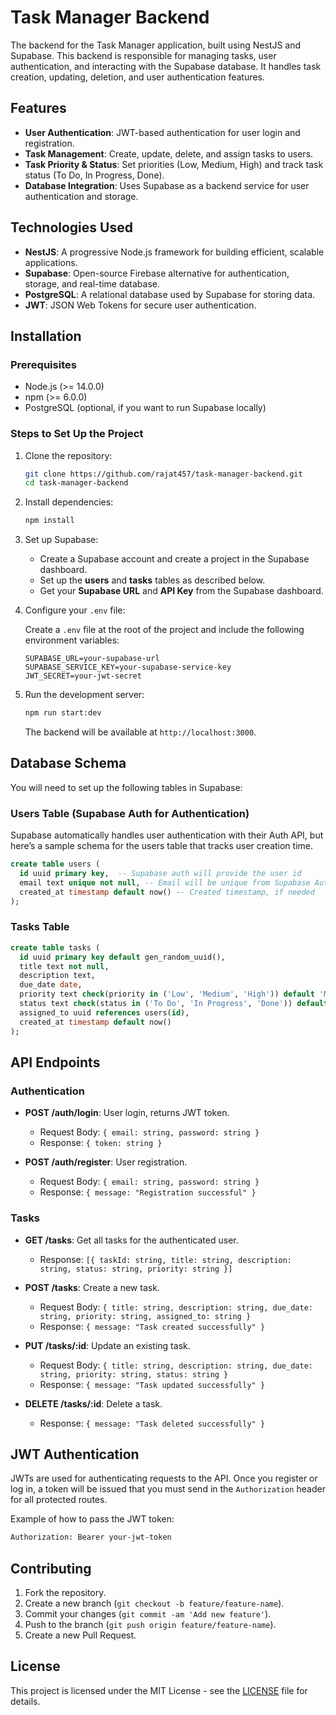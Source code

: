 
# Task Manager Backend

The backend for the Task Manager application, built using NestJS and Supabase. This backend is responsible for managing tasks, user authentication, and interacting with the Supabase database. It handles task creation, updating, deletion, and user authentication features.

## Features

- **User Authentication**: JWT-based authentication for user login and registration.
- **Task Management**: Create, update, delete, and assign tasks to users.
- **Task Priority & Status**: Set priorities (Low, Medium, High) and track task status (To Do, In Progress, Done).
- **Database Integration**: Uses Supabase as a backend service for user authentication and storage.

## Technologies Used

- **NestJS**: A progressive Node.js framework for building efficient, scalable applications.
- **Supabase**: Open-source Firebase alternative for authentication, storage, and real-time database.
- **PostgreSQL**: A relational database used by Supabase for storing data.
- **JWT**: JSON Web Tokens for secure user authentication.

## Installation

### Prerequisites

- Node.js (>= 14.0.0)
- npm (>= 6.0.0)
- PostgreSQL (optional, if you want to run Supabase locally)

### Steps to Set Up the Project

1. Clone the repository:

   ```bash
   git clone https://github.com/rajat457/task-manager-backend.git
   cd task-manager-backend
   ```

2. Install dependencies:

   ```bash
   npm install
   ```

3. Set up Supabase:

   - Create a Supabase account and create a project in the Supabase dashboard.
   - Set up the **users** and **tasks** tables as described below.
   - Get your **Supabase URL** and **API Key** from the Supabase dashboard.

4. Configure your `.env` file:

   Create a `.env` file at the root of the project and include the following environment variables:

   ```env
   SUPABASE_URL=your-supabase-url
   SUPABASE_SERVICE_KEY=your-supabase-service-key
   JWT_SECRET=your-jwt-secret
   ```

5. Run the development server:

   ```bash
   npm run start:dev
   ```

   The backend will be available at `http://localhost:3000`.

## Database Schema

You will need to set up the following tables in Supabase:

### Users Table (Supabase Auth for Authentication)

Supabase automatically handles user authentication with their Auth API, but here’s a sample schema for the users table that tracks user creation time.

```sql
create table users (
  id uuid primary key,  -- Supabase auth will provide the user id
  email text unique not null, -- Email will be unique from Supabase Auth
  created_at timestamp default now() -- Created timestamp, if needed
);
```

### Tasks Table

```sql
create table tasks (
  id uuid primary key default gen_random_uuid(),
  title text not null,
  description text,
  due_date date,
  priority text check(priority in ('Low', 'Medium', 'High')) default 'Medium',
  status text check(status in ('To Do', 'In Progress', 'Done')) default 'To Do',
  assigned_to uuid references users(id),
  created_at timestamp default now()
);
```

## API Endpoints

### Authentication

- **POST /auth/login**: User login, returns JWT token.
  - Request Body: `{ email: string, password: string }`
  - Response: `{ token: string }`

- **POST /auth/register**: User registration.
  - Request Body: `{ email: string, password: string }`
  - Response: `{ message: "Registration successful" }`

### Tasks

- **GET /tasks**: Get all tasks for the authenticated user.
  - Response: `[{ taskId: string, title: string, description: string, status: string, priority: string }]`

- **POST /tasks**: Create a new task.
  - Request Body: `{ title: string, description: string, due_date: string, priority: string, assigned_to: string }`
  - Response: `{ message: "Task created successfully" }`

- **PUT /tasks/:id**: Update an existing task.
  - Request Body: `{ title: string, description: string, due_date: string, priority: string, status: string }`
  - Response: `{ message: "Task updated successfully" }`

- **DELETE /tasks/:id**: Delete a task.
  - Response: `{ message: "Task deleted successfully" }`

## JWT Authentication

JWTs are used for authenticating requests to the API. Once you register or log in, a token will be issued that you must send in the `Authorization` header for all protected routes.

Example of how to pass the JWT token:

```bash
Authorization: Bearer your-jwt-token
```

## Contributing

1. Fork the repository.
2. Create a new branch (`git checkout -b feature/feature-name`).
3. Commit your changes (`git commit -am 'Add new feature'`).
4. Push to the branch (`git push origin feature/feature-name`).
5. Create a new Pull Request.

## License

This project is licensed under the MIT License - see the [LICENSE](LICENSE) file for details.
